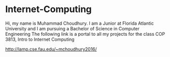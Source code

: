 # Internet-Computing

Hi, my name is Muhammad Choudhury. I am a Junior at Florida Atlantic University and I am pursuing a Bachelor of Science in Computer Engineering
The following link is a portal to all my projects for the class COP 3813, Intro to Internet Computing

http://lamp.cse.fau.edu/~mchoudhury2016/
